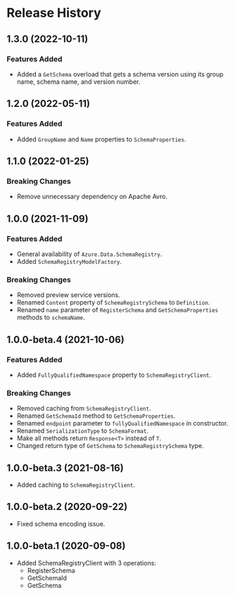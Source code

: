 # Release History

## 1.3.0 (2022-10-11)

### Features Added

- Added a `GetSchema` overload that gets a schema version using its group name, schema name, and version number.

## 1.2.0 (2022-05-11)

### Features Added

- Added `GroupName` and `Name` properties to `SchemaProperties`.

## 1.1.0 (2022-01-25)

### Breaking Changes

- Remove unnecessary dependency on Apache Avro.

## 1.0.0 (2021-11-09)

### Features Added

- General availability of `Azure.Data.SchemaRegistry`.
- Added `SchemaRegistryModelFactory`.

### Breaking Changes

- Removed preview service versions.
- Renamed `Content` property of `SchemaRegistrySchema` to `Definition`.
- Renamed `name` parameter of `RegisterSchema` and `GetSchemaProperties` methods to `schemaName`.

## 1.0.0-beta.4 (2021-10-06)

### Features Added

- Added `FullyQualifiedNamespace` property to `SchemaRegistryClient`.

### Breaking Changes

- Removed caching from `SchemaRegistryClient`.
- Renamed `GetSchemaId` method to `GetSchemaProperties`.
- Renamed `endpoint` parameter to `fullyQualifiedNamespace` in constructor.
- Renamed `SerializationType` to `SchemaFormat`.
- Make all methods return `Response<T>` instead of `T`.
- Changed return type of `GetSchema` to `SchemaRegistrySchema` type.

## 1.0.0-beta.3 (2021-08-16)
- Added caching to `SchemaRegistryClient`.

## 1.0.0-beta.2 (2020-09-22)
- Fixed schema encoding issue.

## 1.0.0-beta.1 (2020-09-08)
- Added SchemaRegistryClient with 3 operations:
  - RegisterSchema
  - GetSchemaId
  - GetSchema
